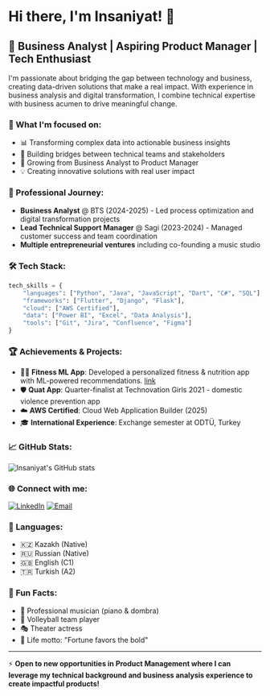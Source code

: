 # Hi there, I'm Insaniyat! 👋

## 🚀 Business Analyst | Aspiring Product Manager | Tech Enthusiast

I'm passionate about bridging the gap between technology and business, creating data-driven solutions that make a real impact. With experience in business analysis and digital transformation, I combine technical expertise with business acumen to drive meaningful change.

### 🎯 What I'm focused on:
- 📊 Transforming complex data into actionable business insights
- 🤝 Building bridges between technical teams and stakeholders
- 🌱 Growing from Business Analyst to Product Manager
- 💡 Creating innovative solutions with real user impact

### 💼 Professional Journey:
- **Business Analyst** @ BTS (2024-2025) - Led process optimization and digital transformation projects
- **Lead Technical Support Manager** @ Sagi (2023-2024) - Managed customer success and team coordination
- **Multiple entrepreneurial ventures** including co-founding a music studio

### 🛠️ Tech Stack:
```python
tech_skills = {
    "languages": ["Python", "Java", "JavaScript", "Dart", "C#", "SQL"],
    "frameworks": ["Flutter", "Django", "Flask"],
    "cloud": ["AWS Certified"],
    "data": ["Power BI", "Excel", "Data Analysis"],
    "tools": ["Git", "Jira", "Confluence", "Figma"]
}
```

### 🏆 Achievements & Projects:
- 🏃‍♀️ **Fitness ML App**: Developed a personalized fitness & nutrition app with ML-powered recommendations. [link](https://github.com/Ssberry19/Morphe)
- 🛡️ **Quat App**: Quarter-finalist at Technovation Girls 2021 - domestic violence prevention app
- ☁️ **AWS Certified**: Cloud Web Application Builder (2025)
- 🎓 **International Experience**: Exchange semester at ODTÜ, Turkey

### 📈 GitHub Stats:
![Insaniyat's GitHub stats](https://github-readme-stats.vercel.app/api?username=Ssberry19&show_icons=true&theme=radical)

### 🌐 Connect with me:
[![LinkedIn](https://img.shields.io/badge/LinkedIn-0077B5?style=for-the-badge&logo=linkedin&logoColor=white)](https://linkedin.com/in/insaniyat-tungushpayeva)
[![Email](https://img.shields.io/badge/Email-D14836?style=for-the-badge&logo=gmail&logoColor=white)](mailto:insaniyat.tungushpayeva@gmail.com)

### 💬 Languages:
- 🇰🇿 Kazakh (Native)
- 🇷🇺 Russian (Native)  
- 🇬🇧 English (C1)
- 🇹🇷 Turkish (A2)

### 🎵 Fun Facts:
- 🎹 Professional musician (piano & dombra)
- 🏐 Volleyball team player
- 🎭 Theater actress
- 💙 Life motto: "Fortune favors the bold"

---

⚡ **Open to new opportunities in Product Management where I can leverage my technical background and business analysis experience to create impactful products!**
